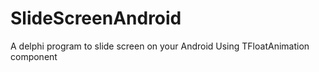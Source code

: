 # SlideScreenAndroid
A delphi program to slide screen on your Android
Using TFloatAnimation component
